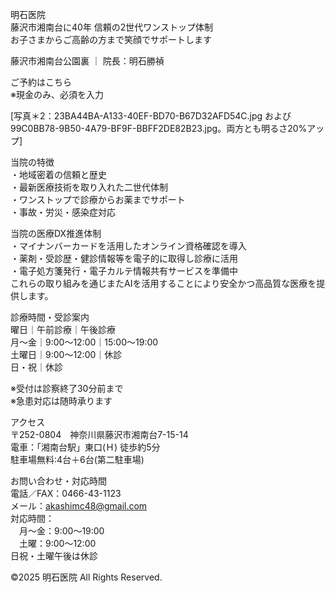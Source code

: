 明石医院  
藤沢市湘南台に40年 信頼の2世代ワンストップ体制  
お子さまからご高齢の方まで笑顔でサポートします  

藤沢市湘南台公園裏 ｜ 院長：明石勝禎  

ご予約はこちら  
※現金のみ、必須を入力  

[写真＊2：23BA44BA-A133-40EF-BD70-B67D32AFD54C.jpg および 99C0BB78-9B50-4A79-BF9F-BBFF2DE82B23.jpg。両方とも明るさ20%アップ]  

当院の特徴  
・地域密着の信頼と歴史  
・最新医療技術を取り入れた二世代体制  
・ワンストップで診療からお薬までサポート  
・事故・労災・感染症対応  

当院の医療DX推進体制  
・マイナンバーカードを活用したオンライン資格確認を導入  
・薬剤・受診歴・健診情報等を電子的に取得し診療に活用  
・電子処方箋発行・電子カルテ情報共有サービスを準備中  
これらの取り組みを通じまたAIを活用することにより安全かつ高品質な医療を提供します。  

診療時間・受診案内  
曜日｜午前診療｜午後診療  
月〜金｜9:00～12:00｜15:00～19:00  
土曜日｜9:00～12:00｜休診  
日・祝｜休診  

※受付は診察終了30分前まで  
※急患対応は随時承ります  

アクセス  
〒252-0804　神奈川県藤沢市湘南台7-15-14  
電車：「湘南台駅」東口(Ｈ) 徒歩約5分  
駐車場無料:4台＋6台(第二駐車場)  

お問い合わせ・対応時間  
電話／FAX：0466-43-1123  
メール：akashimc48@gmail.com  
対応時間：  
　月〜金：9:00～19:00  
　土曜：9:00～12:00  
日祝・土曜午後は休診  

©2025 明石医院 All Rights Reserved.

